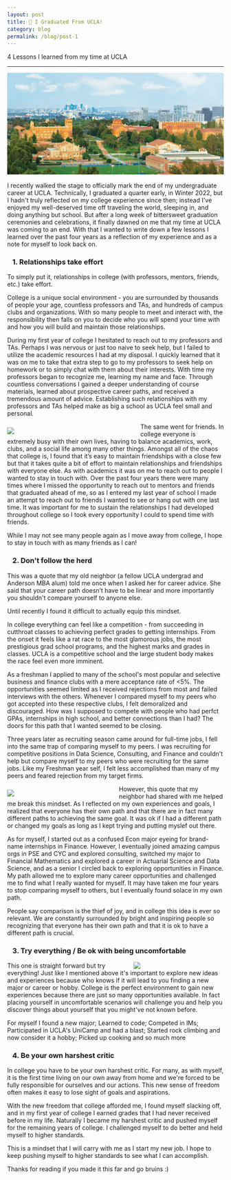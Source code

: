 ```yaml
---
layout: post
title: 🐻 I Graduated From UCLA!
category: blog
permalink: /blog/post-1
---
```


4 Lessons I learned from my time at UCLA

----

![campus.jpeg](/blog/assets/images/campus.jpeg)


I recently walked the stage to officially mark the end of my undergraduate career at UCLA. Technically, I graduated a quarter early, in Winter 2022, but I hadn't truly reflected on my college experience since then; instead I've enjoyed my well-deserved time off traveling the world, sleeping in, and doing anything but school. But after a long week of bittersweet graduation ceremonies and celebrations, it finally dawned on me that my time at UCLA was coming to an end. With that I wanted to write down a few lessons I learned over the past four years as a reflection of my experience and as a note for myself to look back on. 

### &ensp; 1. Relationships take effort
To simply put it, relationships in college (with professors, mentors, friends, etc.) take effort. 

College is a unique social environment - you are surrounded by thousands of people your age, countless professors and TAs, and hundreds of campus clubs and organizations. With so many people to meet and interact with, the responsibility then falls on you to decide who you will spend your time with and how you will build and maintain those relationships.

During my first year of college I hesitated to reach out to my professors and TAs. Perhaps I was nervous or just too naive to seek help, but I failed to utilize the academic resources I had at my disposal. I quickly learned that it was on me to take that extra step to go to my professors to seek help on homework or to simply chat with them about their interests. With time my professors began to recognize me, learning my name and face. Through countless conversations I gained a deeper understanding of course materials, learned about prospective career paths, and received a tremendous amount of advice. Establishing such relationships with my professors and TAs helped make as big a school as UCLA feel small and personal. 

<img align="left" src="{{ site.baseurl }}/blog/assets/images/friends.JPG" width="300" style="margin: 10px 10px 0px 0px;" class="rounded-corners" />

The same went for friends. In college everyone is extremely busy with their own lives, having to balance academics, work, clubs, and a social life among many other things. Amongst all of the chaos that college is, I found that it’s easy to maintain friendships with a close few but that it takes quite a bit of effort to maintain relationships and friendships with everyone else. As with academics it was on me to reach out to people I wanted to stay in touch with. Over the past four years there were many times where I missed the opportunity to reach out to mentors and friends that graduated ahead of me, so as I entered my last year of school I made an attempt to reach out to friends I wanted to see or hang out with one last time. It was important for me to sustain the relationships I had developed throughout college so I took every opportunity I could to spend time with friends.

While I may not see many people again as I move away from college, I hope to stay in touch with as many friends as I can!

### &ensp; 2. Don't follow the herd


This was a quote that my old neighbor (a fellow UCLA undergrad and Anderson MBA alum) told me once when I asked her for career advice. She said that your career path doesn’t have to be linear and more importantly you shouldn't compare yourself to anyone else. 

Until recently I found it difficult to actually equip this mindset.

In college everything can feel like a competition - from succeeding in cutthroat classes to achieving perfect grades to getting internships. From the onset it feels like a rat race to the most glamorous jobs, the most prestigious grad school programs, and the highest marks and grades in classes. UCLA is a competitive school and the large student body makes the race feel even more imminent. 

As a freshman I applied to many of the school's most popular and selective business and finance clubs with a mere acceptance rate of <5%. The opportunities seemed limited as I received rejections from most and failed interviews with the others. Whenever I compared myself to my peers who got accepted into these respective clubs, I felt demoralized and discouraged. How was I supposed to compete with people who had perfct GPAs, internships in high school, and better connections than I had? The doors for this path that I wanted seemed to be closing. 

Three years later as recruiting season came around for full-time jobs, I fell into the same trap of comparing myself to my peers. I was recruiting for competitive positions in Data Science, Consulting, and Finance and couldn't help but compare myself to my peers who were recruiting for the same jobs. Like my Freshman year self, I felt less accomplished than many of my peers and feared rejection from my target firms. 

<img align="left" src="{{ site.baseurl }}/blog/assets/images/cyc.jpg" width="250" style="margin: 10px 10px 0px 0px;" class="rounded-corners" />

However, this quote that my neighbor had shared with me helped me break this mindset. As I reflected on my own experiences and goals, I realized that everyone has their own path and that there are in fact many different paths to achieving the same goal. It was ok if I had a different path or changed my goals as long as I kept trying and putting myslef out there. 

As for myself, I started out as a confused Econ major eyeing for brand-name internships in Finance. However, I eventually joined amazing campus orgs in PSE and CYC and explored consulting, switched my major to Financial Mathematics and explored a career in Actuarial Science and Data Science, and as a senior I circled back to exploring opportunities in Finance. My path allowed me to explore many career opportunities and challenged me to find what I really wanted for myself. It may have taken me four years to stop comparing myself to others, but I eventually found solace in my own path. 

People say comparison is the thief of joy, and in college this idea is ever so relevant. We are constantly surrounded by bright and inspiring people so recognizing that everyone has their own path and that it is ok to have a different path is crucial.

### &ensp; 3. Try everything / Be ok with being uncomfortable

<img align="right" src="{{ site.baseurl }}/blog/assets/images/climbing.JPG" width="200" style="margin: 0px 10px 0px 10px;" class="rounded-corners" />

This one is straight forward but try everything! Just like I mentioned above it's important to explore new ideas and experiences because who knows if it will lead to you finding a new major or career or hobby. College is the perfect environment to gain new experiences because there are just so many opportunities available. In fact placing yourself in uncomfortable scenarios will challenge you and help you discover things about yourself that you might've not known before. 

For myself I found a new major; Learned to code; Competed in IMs; Participated in UCLA's UniCamp and had a blast; Started rock climbing and now consider it a hobby; Picked up cooking and so much more

### &ensp; 4. Be your own harshest critic

In college you have to be your own harshest critic. For many, as with myself, it is the first time living on our own away from home and we're forced to be fully responsible for ourselves and our actions. This new sense of freedom often makes it easy to lose sight of goals and aspirations. 

With the new freedom that college afforded me, I found myself slacking off, and in my first year of college I earned grades that I had never received before in my life. Naturally I became my harshest critic and pushed myself for the remaining years of college. I challenged myself to do better and held myself to higher standards. 

This is a mindset that I will carry with me as I start my new job. I hope to keep pushing myself to higher standards to see what I can accomplish. 

Thanks for reading if you made it this far and go bruins :)
